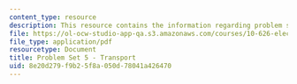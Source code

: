 ```yaml
---
content_type: resource
description: This resource contains the information regarding problem set 5 transport.
file: https://ol-ocw-studio-app-qa.s3.amazonaws.com/courses/10-626-electrochemical-energy-systems-spring-2014/8e20d279f9b25f8a050d78041a426470_MIT10_626S14_PSet_5_revis.pdf
file_type: application/pdf
resourcetype: Document
title: Problem Set 5 - Transport
uid: 8e20d279-f9b2-5f8a-050d-78041a426470
---
```

